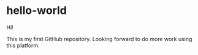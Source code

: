 # hello-world

Hi!

This is my first GitHub repository. Looking forward to do more work using this platform.
